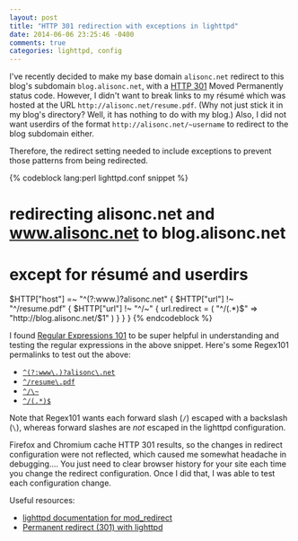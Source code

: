 ```yaml
---
layout: post
title: "HTTP 301 redirection with exceptions in lighttpd"
date: 2014-06-06 23:25:46 -0400
comments: true
categories: lighttpd, config
---
```

I've recently decided to make my base domain ```alisonc.net``` redirect to 
this blog's subdomain ```blog.alisonc.net```, with a 
[HTTP 301](https://en.wikipedia.org/wiki/HTTP_301) Moved Permanently 
status code. However, I didn't want to break 
links to my résumé which was hosted at the URL ```http://alisonc.net/resume.pdf```. 
(Why not just stick it in my blog's directory? Well, it has nothing to 
do with my blog.) Also, I did not want userdirs of the format 
```http://alisonc.net/~username``` to redirect to the blog subdomain either. 

Therefore, the redirect setting needed to include exceptions to prevent those patterns 
from being redirected.

<!-- more -->

{% codeblock lang:perl lighttpd.conf snippet %}
# redirecting alisonc.net and www.alisonc.net to blog.alisonc.net
# except for résumé and userdirs
$HTTP["host"] =~ "^(?:www\.)?alisonc\.net" {
    $HTTP["url"] !~ "^/resume\.pdf" {
        $HTTP["url"] !~ "^/\~" {
            url.redirect = (
                 "^/(.*)$" => "http://blog.alisonc.net/$1"
            )
        }
    }
}
{% endcodeblock %}

I found [Regular Expressions 101](http://regex101.com/) to be super helpful 
in understanding and testing the regular expressions in the above snippet. 
Here's some Regex101 permalinks to test out the above:

* [```^(?:www\.)?alisonc\.net```](http://regex101.com/r/iE6jO2)
* [```^/resume\.pdf```](http://regex101.com/r/wD1rV1)
* [```^/\~```](http://regex101.com/r/hU2tM7)
* [```^/(.*)$```](http://regex101.com/r/wS1hB1)

Note that Regex101 wants each forward slash (```/```) escaped with a backslash 
(```\```), whereas forward slashes are _not_ escaped in the lighttpd configuration.

Firefox and Chromium cache HTTP 301 results, so the changes in redirect configuration 
were not reflected, which caused me somewhat headache in debugging.... You just need 
to clear browser history for your site each time you change the redirect configuration. 
Once I did that, I was able to test each configuration change.

Useful resources:

* [lighttpd documentation for mod_redirect](http://redmine.lighttpd.net/projects/1/wiki/docs_modredirect)
* [Permanent redirect (301) with lighttpd](http://charles.lescampeurs.org/2008/06/30/permanent-redirect-301-with-lighttpd)
